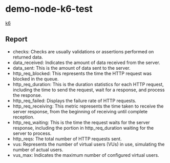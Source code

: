 # demo-node-k6-test

[k6](https://k6.io/)

## Report

- checks: Checks are usually validations or assertions performed on returned data.
- data_received: Indicates the amount of data received from the server.
- data_sent: This is the amount of data sent to the server.
- http_req_blocked: This represents the time the HTTP request was blocked in the queue.
- http_req_duration: This is the duration statistics for each HTTP request, including the time to send the request, wait for a response, and process the response.
- http_req_failed: Displays the failure rate of HTTP requests.
- http_req_receiving: This metric represents the time taken to receive the server response, from the beginning of receiving until complete reception.
- http_req_waiting: This is the time the request waits for the server response, including the portion in http_req_duration waiting for the server to process.
- http_reqs: The total number of HTTP requests sent.
- vus: Represents the number of virtual users (VUs) in use, simulating the number of actual users.
- vus_max: Indicates the maximum number of configured virtual users.
